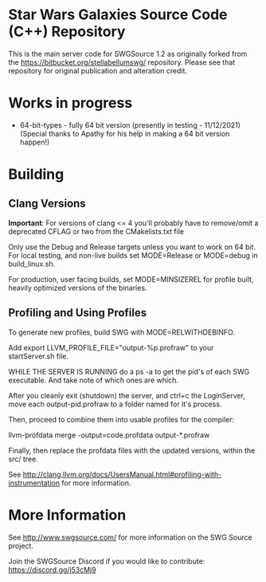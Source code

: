 # Star Wars Galaxies Source Code (C++) Repository

This is the main server code for SWGSource 1.2 as originally forked from the https://bitbucket.org/stellabellumswg/ repository.  Please see that repository for original publication and alteration credit.

# Works in progress
* 64-bit-types - fully 64 bit version (presently in testing - 11/12/2021) (Special thanks to Apathy for his help in making a 64 bit version happen!)

# Building

## Clang Versions

**Important**: For versions of clang <= 4 you'll probably have to remove/omit a deprecated CFLAG or two from the CMakelists.txt file

Only use the Debug and Release targets unless you want to work on 64 bit. For local testing, and non-live builds set MODE=Release or MODE=debug in build_linux.sh.

For production, user facing builds, set MODE=MINSIZEREL for profile built, heavily optimized versions of the binaries.

## Profiling and Using Profiles

To generate new profiles, build SWG with MODE=RELWITHDEBINFO. 

Add export LLVM_PROFILE_FILE="output-%p.profraw" to your startServer.sh file. 

WHILE THE SERVER IS RUNNING do a ps -a to get the pid's of each SWG executable. And take note of which ones are which.

After you cleanly exit (shutdown) the server, and ctrl+c the LoginServer, move each output-pid.profraw to a folder named for it's process.

Then, proceed to combine them into usable profiles for the compiler:

llvm-profdata merge -output=code.profdata output-*.profraw

Finally, then replace the profdata files with the updated versions, within the src/ tree.

See http://clang.llvm.org/docs/UsersManual.html#profiling-with-instrumentation for more information.

# More Information

See http://www.swgsource.com/ for more information on the SWG Source project.

Join the SWGSource Discord if you would like to contribute:  https://discord.gg/j53cMj9
